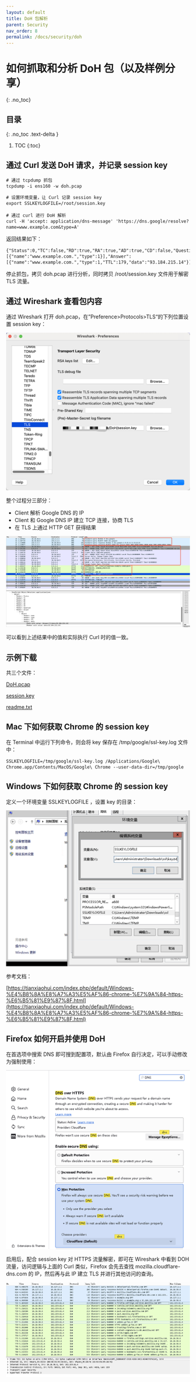 ```yaml
---
layout: default
title: DoH 包解析
parent: Security
nav_order: 8
permalink: /docs/security/doh
---
```


# 如何抓取和分析 DoH 包（以及样例分享）


{: .no_toc}

## 目录

{: .no_toc .text-delta }


1. TOC
{:toc}

## 通过 Curl 发送 DoH 请求，并记录 session key



```shell
# 通过 tcpdump 抓包
tcpdump -i ens160 -w doh.pcap
```



```shell
# 设置环境变量，让 Curl 记录 session key
export SSLKEYLOGFILE=/root/session.key

# 通过 curl 进行 DoH 解析
curl -H 'accept: application/dns-message' 'https://dns.google/resolve?name=www.example.com&type=A'
```

返回结果如下：

```
{"Status":0,"TC":false,"RD":true,"RA":true,"AD":true,"CD":false,"Question":[{"name":"www.example.com.","type":1}],"Answer":[{"name":"www.example.com.","type":1,"TTL":179,"data":"93.184.215.14"}]}
```



停止抓包，拷贝 doh.pcap 进行分析，同时拷贝 /root/session.key 文件用于解密 TLS 流量。

## 通过 Wireshark 查看包内容

通过 Wireshark 打开 doh.pcap，在”Preference>Protocols>TLS“的下列位置设置 session key：

<img src="../../pics/image-20240605140423590.png" alt="image-20240605140423590" style="zoom:50%;" />

整个过程分三部分：

- Client 解析 Google DNS 的 IP
- Client 和 Google DNS IP 建立 TCP 连接，协商 TLS
- 在 TLS 上通过 HTTP GET 获得结果

![image-20240605140850283](../../pics/image-20240605140850283.png)

可以看到上述结果中的值和实际执行 Curl 时的值一致。

## 示例下载

共三个文件：

[DoH.pcap](../../output/doh/DoH.pcap) 

[session.key](../../output/doh/session.key) 

[readme.txt](../../output/doh/readme.txt)  



## Mac 下如何获取 Chrome 的 session key

在 Terminal 中运行下列命令，则会将 key 保存在 /tmp/google/ssl-key.log 文件中：

```shell
SSLKEYLOGFILE=/tmp/google/ssl-key.log /Applications/Google\ Chrome.app/Contents/MacOS/Google\ Chrome --user-data-dir=/tmp/google
```

## Windows 下如何获取 Chrome 的 session key

定义一个环境变量 SSLKEYLOGFILE ，设置 key 的目录：

<img src="../../pics/image-20240605144645076.png" alt="image-20240605144645076" style="zoom:50%;" />



参考文档：

[https://tianxiaohui.com/index.php/default/Windows-%E4%B8%8A%E8%A7%A3%E5%AF%86-chrome-%E7%9A%84-https-%E6%B5%81%E9%87%8F.html](https://tianxiaohui.com/index.php/default/Windows-%E4%B8%8A%E8%A7%A3%E5%AF%86-chrome-%E7%9A%84-https-%E6%B5%81%E9%87%8F.html)



## Firefox 如何开启并使用 DoH

在首选项中搜索 DNS 即可搜到配置项，默认由 Firefox 自行决定，可以手动修改为强制使用：

<img src="../../pics/image-20240605145423796.png" alt="image-20240605145423796" style="zoom:50%;" />

启用后，配合 session key 对 HTTPS 流量解密，即可在 Wireshark 中看到 DOH 流量，访问逻辑与上面的 Curl 类似，Firefox 会先去查找 mozilla.cloudflare-dns.com 的 IP，然后再与此 IP 建立 TLS 并进行其他访问的查询。

![image-20240605145540399](../../pics/image-20240605145540399.png)
